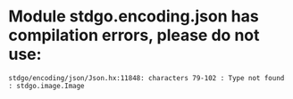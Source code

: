 # Module stdgo.encoding.json has compilation errors, please do not use:
```
stdgo/encoding/json/Json.hx:11848: characters 79-102 : Type not found : stdgo.image.Image

```

